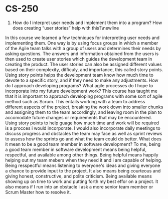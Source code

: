 # CS-250
1. How do I interpret user needs and implement them into a program? How does creating “user stories” help with this?\newline

In this course we learned a few techniques for interpreting user needs and implementing them. One way is by using focus groups in which a member of the Agile team talks with a group of users and determines their needs by asking questions. The answers and information obtained from the users is then used to create user stories which guides the development team in creating the product. The user stories can also be assigned different values based on their complexity, difficuly, and importance, this called story points. Using story points helps the development team know how much time to devote to a specific story, and if they need  to make any adjustments.
How do I approach developing programs? What agile processes do I hope to incorporate into my future development work?
This course has taught me that it is important to approach developing programs with some sort of agile method such as Scrum. This entails working with a team to address different aspects of the project, breaking the work down into smaller chunks and assigning them to the team accordingly, and leaving room in the plan to accomodate future changes or requirements that may be encountered. Using story points to help guage how much time and work will be required is a procces i would incorporate. I would also incorporate daily meetings to discuss progress and obstacles the team may face as well as sprint reviews to assess how the sprints go and what the team could do better.
What does it mean to be a good team member in software development?
To me, being a good team member in software development means being helpful, respectful, and available among other things. Being helpful means happily helping out my team mebers when they need it and i am capable of helping. Being resspectful means listening to everyone's ideas and giving everyone a chance to provide input to the project. It also means being courteous and giving honest, constructive, and polite criticism. Being available means showing up on time to work and putting forth my best effor on a project. It also means if I run into an obstacle i ask a more senior team member or Scrum Master how to resolve it.
